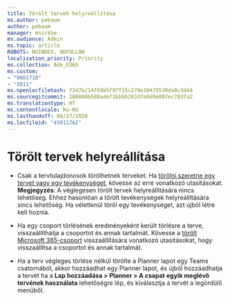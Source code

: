 ```yaml
---
title: Törölt tervek helyreállítása
ms.author: pebaum
author: pebaum
manager: mnirkhe
ms.audience: Admin
ms.topic: article
ROBOTS: NOINDEX, NOFOLLOW
localization_priority: Priority
ms.collection: Adm_O365
ms.custom:
- "9001718"
- "3811"
ms.openlocfilehash: 7347b214f69b5f07f15c379e30435530da0c3d44
ms.sourcegitcommit: 286000b588adef1bbbb28337a9d9e087ec783fa2
ms.translationtype: HT
ms.contentlocale: hu-HU
ms.lasthandoff: 04/27/2020
ms.locfileid: "43911762"
---
```

# <a name="recover-deleted-plans"></a>Törölt tervek helyreállítása

- Csak a tervtulajdonosok törölhetnek terveket. Ha [törölni szeretne egy tervet vagy egy tevékenységet](https://support.microsoft.com/hu-HU/office/delete-a-task-or-plan-39e10e78-13f0-446d-94cd-9e562648497a.), kövesse az erre vonatkozó utasításokat.  **Megjegyzés**: A véglegesen törölt tervek helyreállítására nincs lehetőség. Ehhez hasonlóan a törölt tevékenységek helyreállítására sincs lehetőség. Ha véletlenül töröl egy tevékenységet, azt újból létre kell hoznia.

- Ha egy csoport törlésének eredményeként került törlésre a terve, visszaállíthatja a csoportot és annak tartalmát. Kövesse a [törölt Microsoft 365-csoport](https://docs.microsoft.com/microsoft-365/admin/create-groups/restore-deleted-group?view=o365-worldwide) visszaállítására vonatkozó utasításokat, hogy visszaállítsa a csoportot és annak tartalmát.

- Ha a terv végleges törlése nélkül törölte a Planner lapot egy Teams csatornából, akkor hozzáadhat egy Planner lapot, és újból hozzáadhatja a tervét ha a **Lap hozzáadása > Planner > A csapat egyik meglévő tervének használata** lehetőségre lép, és kiválasztja a tervét a legördülő menüből.
